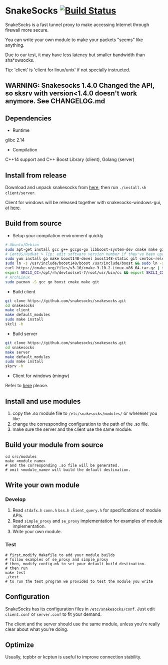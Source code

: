 # SnakeSocks [![Build Status](https://travis-ci.org/SnakeSocks/snakesocks.svg?branch=master)](https://travis-ci.org/SnakeSocks/snakesocks)

SnakeSocks is a fast tunnel proxy to make accessing Internet through firewall more secure.

You can write your own module to make your packets "seems" like anything.

Due to our test, it may have less latency but smaller bandwidth than sha*owsocks.

Tip: 'client' is 'client for linux/unix' if not specially instructed.

## WARNING: Snakesocks 1.4.0 Changed the API, so sksrv with version<1.4.0 doesn't work anymore. See CHANGELOG.md

## Dependencies

- Runtime

glibc 2.14

- Compilation

C++14 support and C++ Boost Library (client), Golang (server)

## Install from release

Download and unpack snakesocks from [here](https://github.com/snakesocks/snakesocks/releases), then run `./install.sh client/server`.

Client for windows will be released together with snakesocks-windows-gui, at [here](https://github.com/snakesocks/snakesocks-windows).

## Build from source

- Setup your compilation environment quickly

```sh
# Ubuntu/Debian
sudo apt-get install gcc g++ gccgo-go libboost-system-dev cmake make git
# CentOS/RedHat > Tip: edit software version number if they've been updated.
sudo yum install go make boost148-devel boost148-static git centos-release-scl && sudo yum install devtoolset-7-gcc-c++ # Tip: you can provide gcc7 in other way if you prefer.
sudo ln -s /usr/include/boost148/boost /usr/include/boost && sudo ln -s /usr/lib64/boost148/libboost_system.a /usr/lib/libboost_system.a # So that cmake can find boost.
curl https://cmake.org/files/v3.10/cmake-3.10.2-Linux-x86_64.tar.gz | tar -xvzf - && export PATH=$PATH:$(pwd)/cmake-3.10.2-Linux-x86_64/bin/ # cmake in yum repo is too old.
export SKCLI_CC=/opt/rh/devtoolset-7/root/usr/bin/cc && export SKCLI_CXX=/opt/rh/devtoolset-7/root/usr/bin/c++ # Providing gcc6/7/8 here is OK.
# ArchLinux
sudo pacman -S gcc go boost cmake make git
```

- Build client

```sh
git clone https://github.com/snakesocks/snakesocks.git
cd snakesocks
make client
make default_modules
sudo make install
skcli -h
```

- Build server

```sh
git clone https://github.com/snakesocks/snakesocks.git
cd snakesocks
make server
make default_modules
sudo make install
sksrv -h
```

- Client for windows (mingw)

Refer to [here](https://github.com/snakesocks/snakesocks-windows) please.

## Install and use modules

1. copy the .so module file to `/etc/snakesocks/modules/` or wherever you like.
2. change the corresponding configuration to the path of the .so file.
3. make sure the server and the client use the same module.

## Build your module from source

```shell
cd src/modules
make <module_name>
# and the corresponding .so file will be generated.
# omit <module_name> will build the default destination.
```

## Write your own module

### Develop

1. Read `stdafx.h` `conn.h` `bss.h` `client_query.h` for specifications of module APIs.
2. Read `simple_proxy` and `se_proxy` implementation for examples of module implementation.
3. Write your own module.

### Test

```shell
# first,modify Makefile to add your module builds
# follow examples of se_proxy and simple_proxy
# then, modify config.mk to set your default build destination.
# then run
make test
./test
# to run the test program we provided to test the module you write
```

## Configuration

SnakeSocks has its configuration files in `/etc/snakesocks/conf`. Just edit `client.conf` or `server.conf` to fit your demand.

The client and the server should use the same module, unless you're really clear about what you're doing.

## Optimize

Usually, tcpbbr or kcptun is useful to improve connection stability.

